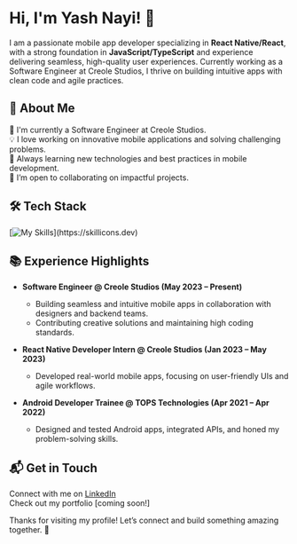 # Hi, I'm Yash Nayi! 👋

I am a passionate mobile app developer specializing in **React Native/React**, with a strong foundation in **JavaScript/TypeScript** and experience delivering seamless, high-quality user experiences. Currently working as a Software Engineer at Creole Studios, I thrive on building intuitive apps with clean code and agile practices.

## 🚀 About Me

🔭 I'm currently a Software Engineer at Creole Studios.  
💡 I love working on innovative mobile applications and solving challenging problems.  
🌱 Always learning new technologies and best practices in mobile development.  
🤝 I’m open to collaborating on impactful projects.

## 🛠 Tech Stack

[![My Skills](https://skillicons.dev/icons?i=react,js,ts,redux,graphql,androidstudio,java,gradle,firebase,supabase,docker,jenkins,git,github,gitlab,bitbucket,)](https://skillicons.dev)

## 📚 Experience Highlights

- **Software Engineer @ Creole Studios (May 2023 – Present)**  
  - Building seamless and intuitive mobile apps in collaboration with designers and backend teams.
  - Contributing creative solutions and maintaining high coding standards.

- **React Native Developer Intern @ Creole Studios (Jan 2023 – May 2023)**  
  - Developed real-world mobile apps, focusing on user-friendly UIs and agile workflows.

- **Android Developer Trainee @ TOPS Technologies (Apr 2021 – Apr 2022)**  
  - Designed and tested Android apps, integrated APIs, and honed my problem-solving skills.

## 📬 Get in Touch

Connect with me on [LinkedIn](https://www.linkedin.com)  
Check out my portfolio [coming soon!]

Thanks for visiting my profile! Let’s connect and build something amazing together. 🚀
